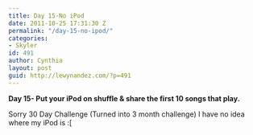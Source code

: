 ```yaml
---
title: Day 15-No iPod
date: 2011-10-25 17:31:30 Z
permalink: "/day-15-no-ipod/"
categories:
- Skyler
id: 491
author: Cynthia
layout: post
guid: http://lewynandez.com/?p=491
---
```


**Day 15- Put your iPod on shuffle & share the first 10 songs that play.**

<a href="http://i0.wp.com/lewynandez.com/wp-content/uploads/2011/10/no_ipod.jpg" rel="lightbox[491]"><img class="aligncenter size-medium wp-image-492" title="no_ipod" src="http://i0.wp.com/lewynandez.com/wp-content/uploads/2011/10/no_ipod-300x290.jpg?fit=300%2C290" alt="" srcset="http://i0.wp.com/lewynandez.com/wp-content/uploads/2011/10/no_ipod.jpg?resize=300%2C290 300w, http://i0.wp.com/lewynandez.com/wp-content/uploads/2011/10/no_ipod.jpg?w=360 360w" sizes="(max-width: 300px) 100vw, 300px" data-recalc-dims="1" /></a>Sorry 30 Day Challenge (Turned into 3 month challenge) I have no idea where my iPod is :[